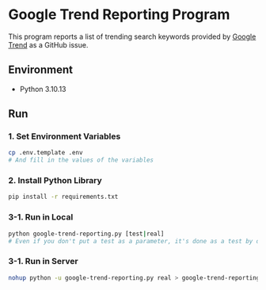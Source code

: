 # Google Trend Reporting Program
This program reports a list of trending search keywords provided by [Google Trend](https://trends.google.com/trends/trendingsearches/daily) as a GitHub issue.

## Environment
- Python 3.10.13

## Run

### 1. Set Environment Variables
```bash
cp .env.template .env
# And fill in the values of the variables
```

### 2. Install Python Library
```bash
pip install -r requirements.txt
```

### 3-1. Run in Local
```bash
python google-trend-reporting.py [test|real]
# Even if you don't put a test as a parameter, it's done as a test by default
```

### 3-1. Run in Server
```bash
nohup python -u google-trend-reporting.py real > google-trend-reporting.log 2>&1 < /dev/null &
```